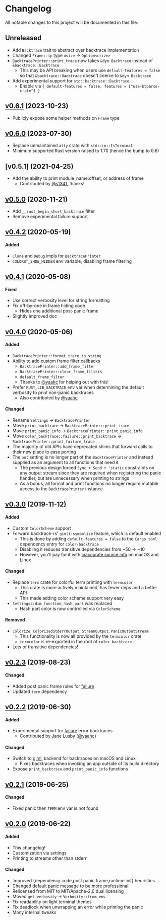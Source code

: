 # Changelog
All notable changes to this project will be documented in this file.

## Unreleased
- Add `Backtrace` trait to abstract over backtrace implementation
- Changed `Frame::ip` type `usize` -> `Option<usize>`
- `BacktracePrinter::print_trace` now takes `&dyn Backtrace` instead of `&backtrace::Backtrace`
  - This may be API breaking when users use `default-features = false` so that `&backtrace::Backtrace` doesn't coerce to `&dyn Backtrace`
- Add experimental support for `std::backtrace::Backtrace`
  - Enable via `{ default-features = false, features = ["use-btparse-crate"] }`

## [v0.6.1] (2023-10-23)
- Publicly expose some helper methods on `Frame` type

## [v0.6.0] (2023-07-30)
- Replace unmaintained `atty` crate with `std::io::IsTerminal`
- Minimum supported Rust version raised to 1.70 (hence the bump to 0.6)

## [v0.5.1] (2021-04-25)
- Add the ability to print module_name:offset, or address of frame
  - Contributed by [@s1341], thanks!

## [v0.5.0] (2020-11-21)

- Add `__rust_begin_short_backtrace` filter
- Remove experimental failure support

## [v0.4.2] (2020-05-19)

#### Added

- `Clone` and `Debug` impls for `BacktracePrinter`
- `COLORBT_SHOW_HIDDEN` env variable, disabling frame filtering

## [v0.4.1] (2020-05-08)

#### Fixed

- Use correct verbosity level for string formatting
- Fix off-by-one in frame hiding code
  - Hides one additional post-panic frame
- Slightly improved doc

## [v0.4.0] (2020-05-06)

#### Added
- `BacktracePrinter::format_trace_to_string`
- Ability to add custom frame filter callbacks
  - `BacktracePrinter::add_frame_filter`
  - `BacktracePrinter::clear_frame_filters`
  - `default_frame_filter`
  - Thanks to [@yaahc] for helping out with this!
- Prefer `RUST_LIB_BACKTRACE` env var when determining the default
  verbosity to print non-panic backtraces
  - Also contributed by [@yaahc]

#### Changed
- Rename `Settings` → `BacktracePrinter`
- Move `print_backtrace` → `BacktracePrinter::print_trace`
- Move `print_panic_info` → `BacktracePrinter::print_panic_info`
- Move `color_backtrace::failure::print_backtrace` →
  `BacktracePrinter::print_failure_trace`
- The majority of old APIs have deprecated shims that forward calls to
  their new place to ease porting
- The `out` setting is no longer part of the `BacktracePrinter` and instead
  supplied as an argument to all functions that need it
  - The previous design forced `Sync + Send + 'static` constraints
    on any output stream since they are required when registering
    the panic handler, but are unnecessary when printing to strings
  - As a bonus, all format and print functions no longer require
    mutable access to the `BacktracePrinter` instance

## [v0.3.0] (2019-11-12)

#### Added
- Custom `ColorScheme` support
- Forward backtrace-rs' `gimli-symbolize` feature, which is default enabled
  - This is done by adding `default-features = false` to the `Cargo.toml`
    dependency entry for `color-backtrace`
  - Disabling it reduces transitive dependencies from ~50 → ~10
  - However, you'll pay for it with [inaccurate source info](https://github.com/athre0z/color-backtrace/issues/2) on macOS
    and Linux

#### Changed
- Replace `term` crate for colorful term printing with `termcolor`
  - This crate is more actively maintained, has fewer deps and a better API
  - This made adding color scheme support very easy
- `Settings::dim_function_hash_part` was replaced
  - Hash part color is now controlled via `ColorScheme`

#### Removed
- `Colorize`, `ColorizedStderrOutput`, `StreamOutput`, `PanicOutputStream`
  - This functionality is now all provided by the `termcolor` crate
  - `termcolor` is re-exported in the root of `color_backtrace`
- Lots of transitive dependencies!

## [v0.2.3] (2019-08-23)

#### Changed
- Added post panic frame rules for [failure]
- Updated `term` dependency

## [v0.2.2] (2019-06-30)

#### Added
- Experimental support for [failure] error backtraces
    - Contributed by Jane Lusby ([@yaahc])

#### Changed
- Switch to [gimli] backend for backtraces on macOS and Linux
    - Fixes backtraces when invoking an app outside of its build directory
- Expose `print_backtrace` and `print_panic_info` functions

## [v0.2.1] (2019-06-25)

#### Changed
- Fixed panic then `TERM` env var is not found

## [v0.2.0] (2019-06-22)

#### Added
- This changelog!
- Customization via settings
- Printing to streams other than stderr

#### Changed
- Improved {dependency code,post panic frame,runtime init} heuristics
- Changed default panic message to be more professional
- Relicensed from MIT to MIT/Apache-2.0 dual licensing
- Moved `get_verbosity` → `Verbosity::from_env`
- Fix readability on light terminal themes
- Fix deadlock when unwrapping an error while printing the panic
- Many internal tweaks

[failure]: https://github.com/rust-lang-nursery/failure
[gimli]: https://github.com/gimli-rs/gimli
[@yaahc]: https://github.com/yaahc
[@s1341]: https://github.com/s1341

[v0.2.0]: https://github.com/athre0z/color-backtrace/releases/tag/v0.2.0
[v0.2.1]: https://github.com/athre0z/color-backtrace/releases/tag/v0.2.1
[v0.2.2]: https://github.com/athre0z/color-backtrace/releases/tag/v0.2.2
[v0.2.3]: https://github.com/athre0z/color-backtrace/releases/tag/v0.2.3
[v0.3.0]: https://github.com/athre0z/color-backtrace/releases/tag/v0.3.0
[v0.4.0]: https://github.com/athre0z/color-backtrace/releases/tag/v0.4.0
[v0.4.1]: https://github.com/athre0z/color-backtrace/releases/tag/v0.4.1
[v0.4.2]: https://github.com/athre0z/color-backtrace/releases/tag/v0.4.2
[v0.5.0]: https://github.com/athre0z/color-backtrace/releases/tag/v0.5.0
[v0.6.0]: https://github.com/athre0z/color-backtrace/releases/tag/v0.6.0
[v0.6.1]: https://github.com/athre0z/color-backtrace/releases/tag/v0.6.1

[bt-bug]: https://github.com/athre0z/color-backtrace/issues/2
